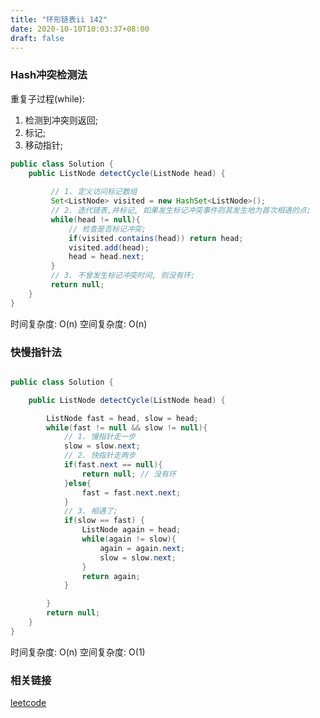 ```yaml
---
title: "环形链表ii 142"
date: 2020-10-10T10:03:37+08:00
draft: false
---
```



### Hash冲突检测法

重复子过程(while):

1. 检测到冲突则返回;
2. 标记;
3. 移动指针;

```java
public class Solution {
    public ListNode detectCycle(ListNode head) {
         
         // 1. 定义访问标记数组
         Set<ListNode> visited = new HashSet<ListNode>();
         // 2. 迭代链表,并标记, 如果发生标记冲突事件则其发生地为首次相遇的点;
         while(head != null){
             // 检查是否标记冲突;
             if(visited.contains(head)) return head;
             visited.add(head);
             head = head.next;
         }
         // 3. 不曾发生标记冲突时间, 则没有环;
         return null;
    }
}

```

时间复杂度: O(n)
空间复杂度: O(n)


### 快慢指针法



```java

public class Solution {

    public ListNode detectCycle(ListNode head) {

        ListNode fast = head, slow = head;
        while(fast != null && slow != null){
            // 1. 慢指针走一步
            slow = slow.next;
            // 2. 快指针走两步
            if(fast.next == null){
                return null; // 没有环
            }else{
                fast = fast.next.next;
            }
            // 3. 相遇了;
            if(slow == fast) {
                ListNode again = head;
                while(again != slow){
                    again = again.next;
                    slow = slow.next;
                }
                return again;
            }

        }
        return null;
    }
}
```

时间复杂度: O(n)
空间复杂度: O(1)
 
 
 
 
 ### 相关链接
 [leetcode](https://leetcode-cn.com/problems/linked-list-cycle-ii/)
